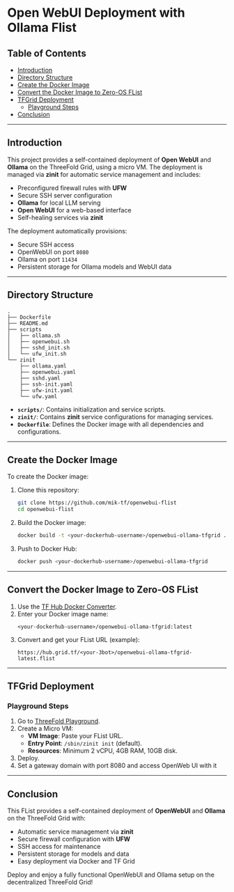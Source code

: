 <h1> Open WebUI Deployment with Ollama Flist</h1>

<h2> Table of Contents </h2>

- [Introduction](#introduction)
- [Directory Structure](#directory-structure)
- [Create the Docker Image](#create-the-docker-image)
- [Convert the Docker Image to Zero-OS FList](#convert-the-docker-image-to-zero-os-flist)
- [TFGrid Deployment](#tfgrid-deployment)
  - [Playground Steps](#playground-steps)
- [Conclusion](#conclusion)

***

## Introduction

This project provides a self-contained deployment of **Open WebUI** and **Ollama** on the ThreeFold Grid, using a micro VM. The deployment is managed via **zinit** for automatic service management and includes:

- Preconfigured firewall rules with **UFW**
- Secure SSH server configuration
- **Ollama** for local LLM serving
- **Open WebUI** for a web-based interface
- Self-healing services via **zinit**

The deployment automatically provisions:
- Secure SSH access
- OpenWebUI on port `8080`
- Ollama on port `11434`
- Persistent storage for Ollama models and WebUI data

***

## Directory Structure

```
.
├── Dockerfile
├── README.md
├── scripts
│   ├── ollama.sh
│   ├── openwebui.sh
│   ├── sshd_init.sh
│   └── ufw_init.sh
└── zinit
    ├── ollama.yaml
    ├── openwebui.yaml
    ├── sshd.yaml
    ├── ssh-init.yaml
    ├── ufw-init.yaml
    └── ufw.yaml
```

- **`scripts/`**: Contains initialization and service scripts.
- **`zinit/`**: Contains **zinit** service configurations for managing services.
- **`Dockerfile`**: Defines the Docker image with all dependencies and configurations.

***

## Create the Docker Image

To create the Docker image:

1. Clone this repository:
   ```bash
   git clone https://github.com/mik-tf/openwebui-flist
   cd openwebui-flist
   ```

2. Build the Docker image:
   ```bash
   docker build -t <your-dockerhub-username>/openwebui-ollama-tfgrid .
   ```

3. Push to Docker Hub:
   ```bash
   docker push <your-dockerhub-username>/openwebui-ollama-tfgrid
   ```

***

## Convert the Docker Image to Zero-OS FList

1. Use the [TF Hub Docker Converter](https://hub.grid.tf/docker-convert).
2. Enter your Docker image name:
   ```text
   <your-dockerhub-username>/openwebui-ollama-tfgrid:latest
   ```
3. Convert and get your FList URL (example):
   ```text
   https://hub.grid.tf/<your-3bot>/openwebui-ollama-tfgrid-latest.flist
   ```

***

## TFGrid Deployment

### Playground Steps

1. Go to [ThreeFold Playground](https://play.grid.tf).
2. Create a Micro VM:
   - **VM Image**: Paste your FList URL.
   - **Entry Point**: `/sbin/zinit init` (default).
   - **Resources**: Minimum 2 vCPU, 4GB RAM, 10GB disk.
3. Deploy.
4. Set a gateway domain with port 8080 and access OpenWeb UI with it

***

## Conclusion

This FList provides a self-contained deployment of **OpenWebUI** and **Ollama** on the ThreeFold Grid with:
- Automatic service management via **zinit**
- Secure firewall configuration with **UFW**
- SSH access for maintenance
- Persistent storage for models and data
- Easy deployment via Docker and TF Grid

Deploy and enjoy a fully functional OpenWebUI and Ollama setup on the decentralized ThreeFold Grid!
